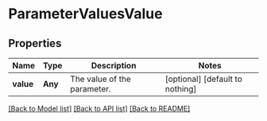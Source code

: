 # ParameterValuesValue


## Properties
Name | Type | Description | Notes
------------ | ------------- | ------------- | -------------
**value** | **Any** | The value of the parameter. | [optional] [default to nothing]


[[Back to Model list]](../README.md#models) [[Back to API list]](../README.md#api-endpoints) [[Back to README]](../README.md)


